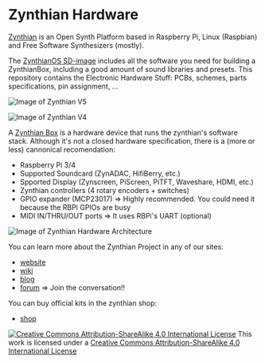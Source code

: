 # Zynthian Hardware

[Zynthian](http://zynthian.org) is an Open Synth Platform based in Raspberry Pi, Linux (Raspbian) and Free Software Synthesizers (mostly).

The [ZynthianOS SD-image](https://os.zynthian.org/zynthianos-last-stable.zip) includes all the software you need for building a ZynthianBox, including a good amount of sound libraries and presets. This repository contains the Electronic Hardware Stuff: PCBs, schemes, parts specifications, pin assignment, ...

![Image of Zynthian V5](http://zynthian.org/img/github/zynthian_v5_render_orto_leds.jpg)

![Image of Zynthian V4](http://zynthian.org/img/github/zynthian_v4_alzado_planta_nomargin.png)

A [Zynthian Box](https://wiki.zynthian.org/index.php/Zynthian_Wiki_Home) is a hardware device that runs the zynthian's software stack. Although it's not a closed hardware specification, there is a (more or less) cannonical recomendation:

+ Raspberry Pi 3/4
+ Supported Soundcard (ZynADAC, HifiBerry, etc.)
+ Spported Display (Zynscreen, PiScreen, PiTFT, Waveshare, HDMI, etc.)
+ Zynthian controllers (4 rotary encoders + switches)
+ GPIO expander (MCP23017) => Highly recommended. You could need it because the RBPi GPIOs are busy
+ MIDI IN/THRU/OUT ports => It uses RBPi's UART (optional)

![Image of Zynthian Hardware Architecture](http://zynthian.org/img/github/zynthian_hardware_scheme_v4.png)

You can learn more about the Zynthian Project in any of our sites: 

+ [website](https://zynthian.org)
+ [wiki](https://wiki.zynthian.org)
+ [blog](https://blog.zynthian.org)
+ [forum](https://discourse.zynthian.org) => Join the conversation!!

You can buy official kits in the zynthian shop:

+ [shop](https://shop.zynthian.org)

[![Creative Commons Attribution-ShareAlike 4.0 International License](https://upload.wikimedia.org/wikipedia/commons/f/f3/CC-BY-SA_3_icon_88x31.png)](
http://creativecommons.org/licenses/by-sa/4.0/)
This work is licensed under a [Creative Commons Attribution-ShareAlike 4.0 International License](http://creativecommons.org/licenses/by-sa/4.0/)
